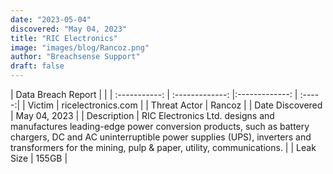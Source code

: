 ```yaml
---
date: "2023-05-04"
discovered: "May 04, 2023"
title: "RIC Electronics"
image: "images/blog/Rancoz.png"
author: "Breachsense Support"
draft: false
---
```


| Data Breach Report           |              | 
| :-----------: | :-------------:     |:-------------:    | :-----:|
| Victim      | ricelectronics.com      | 
| Threat Actor      | Rancoz      | 
| Date Discovered      | May 04, 2023      | 
| Description      | RIC Electronics Ltd. designs and manufactures leading-edge power conversion products, such as battery chargers, DC and AC uninterruptible power supplies (UPS), inverters and transformers for the mining, pulp & paper, utility, communications.      | 
| Leak Size      | 155GB      | 

